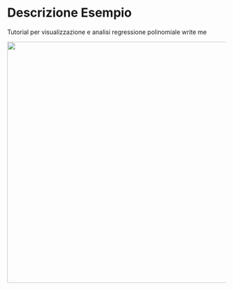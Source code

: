 # Descrizione Esempio 

Tutorial per visualizzazione e analisi regressione polinomiale
write me


<img src="https://github.com/bellonemauro/Tutorial_corsoIFOA2021_big/blob/main/lezione7/Tutorials/regressinePolinomiale/screen_result.png"  width="971" height="556" />
